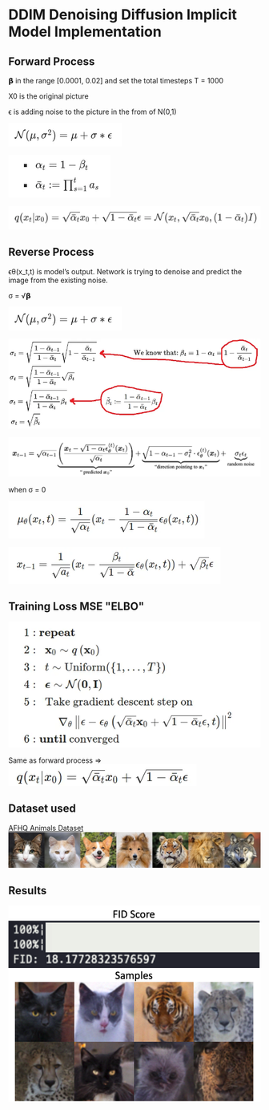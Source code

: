 # DDIM Denoising Diffusion Implicit Model Implementation

## Forward Process
𝝱 in the range [0.0001, 0.02] and set the total timesteps T = 1000

X0 is the original picture

ϵ is adding noise to the picture in the from of N(0,1)

![pic](assets/DDPM-pre-forward.png)

![pic](assets/DDPM-alpha-forward.png)

![pic](assets/DDPM-forward.png)

## Reverse Process
ϵθ​(x_t​,t) is model’s output. Network is trying to denoise and predict the image from the existing noise.

σ = √𝝱

![pic](assets/DDPM-pre-forward.png)

![pic](assets/DDIM-beta.png)

![pic](assets/task2_ddim.png)

when σ = 0

![pic](assets/DDPM-reverse-mean.png)

![pic](assets/DDPM-reverse-xt-1-2.png)


## Training Loss MSE "ELBO"

![pic](assets/DDPM-loss1.png)

Same as forward process => ![pic](assets/DDPM-loss2.png)

## Dataset used
[AFHQ Animals Dataset](https://huggingface.co/datasets/huggan/AFHQ)
![pic](assets/AFHQ-dataset.png)

## Results
![pic](assets/task2_output_example.png)

